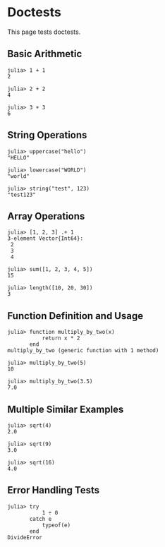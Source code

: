 # Doctests

This page tests doctests.

## Basic Arithmetic

```jldoctest
julia> 1 + 1
2
```

```jldoctest
julia> 2 + 2
4
```

```jldoctest
julia> 3 + 3
6
```

## String Operations

```jldoctest
julia> uppercase("hello")
"HELLO"

julia> lowercase("WORLD")
"world"

julia> string("test", 123)
"test123"
```

## Array Operations

```jldoctest
julia> [1, 2, 3] .+ 1
3-element Vector{Int64}:
 2
 3
 4

julia> sum([1, 2, 3, 4, 5])
15

julia> length([10, 20, 30])
3
```

## Function Definition and Usage

```jldoctest
julia> function multiply_by_two(x)
           return x * 2
       end
multiply_by_two (generic function with 1 method)

julia> multiply_by_two(5)
10

julia> multiply_by_two(3.5)
7.0
```

## Multiple Similar Examples

```jldoctest
julia> sqrt(4)
2.0

julia> sqrt(9)
3.0

julia> sqrt(16)
4.0
```

## Error Handling Tests

```jldoctest
julia> try
           1 ÷ 0
       catch e
           typeof(e)
       end
DivideError
```

